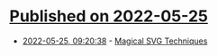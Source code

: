 # [Published on 2022-05-25](index.md)

* [2022-05-25, 09:20:38](https://news.ycombinator.com/item?id=31502186) - [Magical SVG Techniques](https://www.smashingmagazine.com/2022/05/magical-svg-techniques/)
